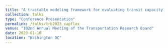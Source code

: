 ```yaml
---
title: "A tractable modeling framework for evaluating transit capacity flexibility at scale"
collection: talks
type: "Conference Presentation"
permalink: /talks/trb2023_capflex
venue: "102nd Annual Meeting of the Transportation Research Board"
date: 2023-01-10
location: "Washington DC"
---
```

